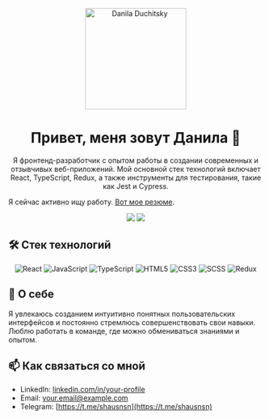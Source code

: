 <p align="center">
  <img src="https://avatars.githubusercontent.com/u/145374570?s=400&u=55c7504dcd1fab8bba63806256627638fa47eadd&v=4" alt="Danila Duchitsky" width="200" />
</p>

<h1 align="center">Привет, меня зовут Данила 👋</h1>

<p align="center">
  Я фронтенд-разработчик с опытом работы в создании современных и отзывчивых веб-приложений. 
  Мой основной стек технологий включает React, TypeScript, Redux, а также инструменты для тестирования, такие как Jest и Cypress.
</p>

<p align="left">
  Я сейчас активно ищу работу. <a href="https://hh.ru/applicant/resumes/view?resume=a363a3e8ff0cb25bdd0039ed1f424e6f58314e">Вот мое резюме</a>.
</p>

<p align="center">
  <a href="https://linkedin.com/in/danila-duchitsky-a63771314" target="_blank"><img src="https://img.shields.io/badge/-LinkedIn-blue?style=flat&logo=Linkedin&logoColor=white" /></a>
  <a href="mailto:danila.f1n1@yandex.ru"><img src="https://img.shields.io/badge/Email-D14836?style=flat&logo=gmail&logoColor=white" /></a>
</p>

## 🛠️ Стек технологий

<p align="center">
  <img src="https://img.icons8.com/color/120/000000/react-native.png" alt="React"/>
  <img src="https://img.icons8.com/color/120/000000/javascript.png" alt="JavaScript"/>
  <img src="https://img.icons8.com/color/120/000000/typescript.png" alt="TypeScript"/>
  <img src="https://img.icons8.com/color/120/000000/html-5.png" alt="HTML5"/>
  <img src="https://img.icons8.com/color/120/000000/css3.png" alt="CSS3"/>
  <img src="https://img.icons8.com/color/120/000000/sass.png" alt="SCSS"/>
  <img src="https://img.icons8.com/color/120/000000/redux.png" alt="Redux"/>
</p>
  
## 🌱 О себе

Я увлекаюсь созданием интуитивно понятных пользовательских интерфейсов и постоянно стремлюсь совершенствовать свои навыки. Люблю работать в команде, где можно обмениваться знаниями и опытом.

## 📫 Как связаться со мной

- LinkedIn: [linkedin.com/in/your-profile](https://linkedin.com/in/danila-duchitsky-a63771314)
- Email: [your.email@example.com](mailto:danila.f1n1@yandex.ru)
- Telegram: [https://t.me/shausnsn](https://t.me/shausnsn)
